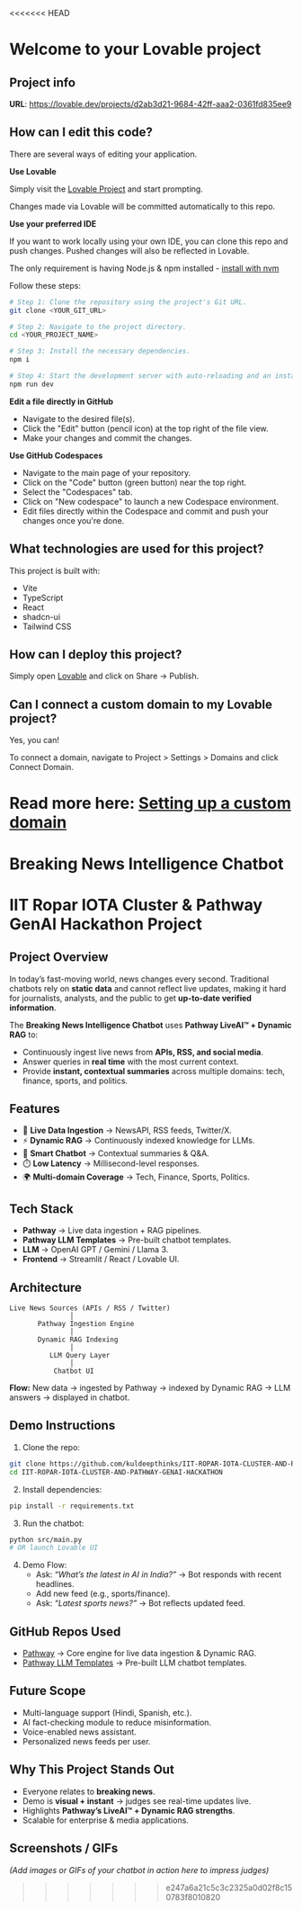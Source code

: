 <<<<<<< HEAD
# Welcome to your Lovable project

## Project info

**URL**: https://lovable.dev/projects/d2ab3d21-9684-42ff-aaa2-0361fd835ee9

## How can I edit this code?

There are several ways of editing your application.

**Use Lovable**

Simply visit the [Lovable Project](https://lovable.dev/projects/d2ab3d21-9684-42ff-aaa2-0361fd835ee9) and start prompting.

Changes made via Lovable will be committed automatically to this repo.

**Use your preferred IDE**

If you want to work locally using your own IDE, you can clone this repo and push changes. Pushed changes will also be reflected in Lovable.

The only requirement is having Node.js & npm installed - [install with nvm](https://github.com/nvm-sh/nvm#installing-and-updating)

Follow these steps:

```sh
# Step 1: Clone the repository using the project's Git URL.
git clone <YOUR_GIT_URL>

# Step 2: Navigate to the project directory.
cd <YOUR_PROJECT_NAME>

# Step 3: Install the necessary dependencies.
npm i

# Step 4: Start the development server with auto-reloading and an instant preview.
npm run dev
```

**Edit a file directly in GitHub**

- Navigate to the desired file(s).
- Click the "Edit" button (pencil icon) at the top right of the file view.
- Make your changes and commit the changes.

**Use GitHub Codespaces**

- Navigate to the main page of your repository.
- Click on the "Code" button (green button) near the top right.
- Select the "Codespaces" tab.
- Click on "New codespace" to launch a new Codespace environment.
- Edit files directly within the Codespace and commit and push your changes once you're done.

## What technologies are used for this project?

This project is built with:

- Vite
- TypeScript
- React
- shadcn-ui
- Tailwind CSS

## How can I deploy this project?

Simply open [Lovable](https://lovable.dev/projects/d2ab3d21-9684-42ff-aaa2-0361fd835ee9) and click on Share -> Publish.

## Can I connect a custom domain to my Lovable project?

Yes, you can!

To connect a domain, navigate to Project > Settings > Domains and click Connect Domain.

Read more here: [Setting up a custom domain](https://docs.lovable.dev/features/custom-domain#custom-domain)
=======
# Breaking News Intelligence Chatbot
# IIT Ropar IOTA Cluster & Pathway GenAI Hackathon Project

## Project Overview
In today’s fast-moving world, news changes every second. Traditional chatbots rely on **static data** and cannot reflect live updates, making it hard for journalists, analysts, and the public to get **up-to-date verified information**.

The **Breaking News Intelligence Chatbot** uses **Pathway LiveAI™ + Dynamic RAG** to:  
- Continuously ingest live news from **APIs, RSS, and social media**.  
- Answer queries in **real time** with the most current context.  
- Provide **instant, contextual summaries** across multiple domains: tech, finance, sports, and politics.

## Features
- 🔄 **Live Data Ingestion** → NewsAPI, RSS feeds, Twitter/X.  
- ⚡ **Dynamic RAG** → Continuously indexed knowledge for LLMs.  
- 💬 **Smart Chatbot** → Contextual summaries & Q&A.  
- ⏱️ **Low Latency** → Millisecond-level responses.  
- 🌍 **Multi-domain Coverage** → Tech, Finance, Sports, Politics.

## Tech Stack
- **Pathway** → Live data ingestion + RAG pipelines.  
- **Pathway LLM Templates** → Pre-built chatbot templates.  
- **LLM** → OpenAI GPT / Gemini / Llama 3.  
- **Frontend** → Streamlit / React / Lovable UI.

## Architecture
```
Live News Sources (APIs / RSS / Twitter)
               │
       Pathway Ingestion Engine
               │
       Dynamic RAG Indexing
               │
          LLM Query Layer
               │
           Chatbot UI
```
**Flow:** New data → ingested by Pathway → indexed by Dynamic RAG → LLM answers → displayed in chatbot.

## Demo Instructions
1. Clone the repo:
```bash
git clone https://github.com/kuldeepthinks/IIT-ROPAR-IOTA-CLUSTER-AND-PATHWAY-GENAI-HACKATHON.git
cd IIT-ROPAR-IOTA-CLUSTER-AND-PATHWAY-GENAI-HACKATHON
```
2. Install dependencies:
```bash
pip install -r requirements.txt
```
3. Run the chatbot:
```bash
python src/main.py
# OR launch Lovable UI
```
4. Demo Flow:
   - Ask: *“What’s the latest in AI in India?”* → Bot responds with recent headlines.  
   - Add new feed (e.g., sports/finance).  
   - Ask: *“Latest sports news?”* → Bot reflects updated feed.

## GitHub Repos Used
- [Pathway](https://github.com/pathwaycom/pathway) → Core engine for live data ingestion & Dynamic RAG.  
- [Pathway LLM Templates](https://github.com/pathwaycom/llm-app) → Pre-built LLM chatbot templates.

## Future Scope
- Multi-language support (Hindi, Spanish, etc.).  
- AI fact-checking module to reduce misinformation.  
- Voice-enabled news assistant.  
- Personalized news feeds per user.

## Why This Project Stands Out
- Everyone relates to **breaking news**.  
- Demo is **visual + instant** → judges see real-time updates live.  
- Highlights **Pathway’s LiveAI™ + Dynamic RAG strengths**.  
- Scalable for enterprise & media applications.

## Screenshots / GIFs
*(Add images or GIFs of your chatbot in action here to impress judges)*
>>>>>>> e247a6a21c5c3c2325a0d02f8c150783f8010820
